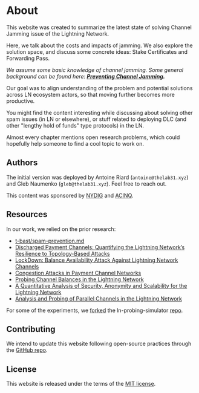 # About

This website was created to summarize the latest state of solving Channel Jamming issue of the Lightning Network.

Here, we talk about the costs and impacts of jamming. We also explore the solution space, and discuss some concrete ideas: Stake Certificates and Forwarding Pass.

_We assume some basic knowledge of channel jamming. Some general background can be found here: **[Preventing Channel Jamming](https://blog.bitmex.com/preventing-channel-jamming/).**_

Our goal was to align understanding of the problem and potential solutions across LN ecosystem actors, so that moving further becomes more productive.

You might find the content interesting while discussing about solving other spam issues (in LN or elsewhere), or stuff related to deploying DLC (and other "lengthy hold of funds" type protocols) in the LN.

Almost every chapter mentions open research problems, which could hopefully help someone to find a cool topic to work on.

## Authors

The initial version was deployed by Antoine Riard (`antoine@thelab31.xyz`) and Gleb Naumenko (`gleb@thelab31.xyz`). Feel free to reach out.

This content was sponsored by [NYDIG](https://nydig.com/) and [ACINQ](https://acinq.co/).

## Resources

In our work, we relied on the prior research:
*  [t-bast/spam-prevention.md](https://github.com/t-bast/lightning-docs/blob/master/spam-prevention.md)
* [Discharged Payment Channels: Quantifying the Lightning Network’s Resilience to Topology-Based Attacks](https://arxiv.org/pdf/1904.10253.pdf)
* [LockDown: Balance Availability Attack Against Lightning Network Channels](https://eprint.iacr.org/2019/1149.pdf)
* [Congestion Attacks in Payment Channel Networks](https://arxiv.org/pdf/2002.06564.pdf)
* [Probing Channel Balances in the Lightning Network](https://arxiv.org/pdf/2004.00333.pdf)
* [A Quantitative Analysis of Security, Anonymity and Scalability for the Lightning Network](https://eprint.iacr.org/2020/303)
* [Analysis and Probing of Parallel Channels in the Lightning Network](https://eprint.iacr.org/2021/384)

For some of the experiments, we [forked](https://github.com/naumenkogs/ln-probing-simulator/commit/a4660b5fc7d1c7145b0b91cb7d6361193eeb6f7a) the ln-probing-simulator [repo](https://github.com/s-tikhomirov/ln-probing-simulator).

## Contributing

We intend to update this website following open-source practices through the [GitHub repo](github.com/naumenkogs/jamming-dev.github.io).

## License

This website is released under the terms of the [MIT license](https://opensource.org/licenses/MIT).
